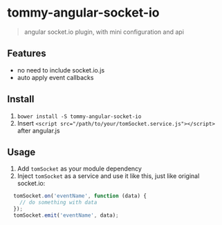 # tommy-angular-socket-io

> angular socket.io plugin, with mini configuration and api

## Features
- no need to include socket.io.js
- auto apply event callbacks

## Install
1. `bower install -S tommy-angular-socket-io`
2. Insert `<script src="/path/to/your/tomSocket.service.js"></script>` after angular.js

## Usage
1. Add `tomSocket` as your module dependency
2. Inject `tomSocket` as a service and use it like this, just like original socket.io:
```javascript
  tomSocket.on('eventName', function (data) {
    // do something with data
  });
  tomSocket.emit('eventName', data);
```
